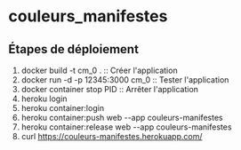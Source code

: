# couleurs_manifestes

## Étapes de déploiement
1. docker build -t cm_0 . :: Créer l'application
2. docker run -d -p 12345:3000 cm_0 :: Tester l'application
3. docker container stop PID :: Arrêter l'application
4. heroku login
5. heroku container:login
6. heroku container:push web --app couleurs-manifestes
7. heroku container:release web --app couleurs-manifestes
8. curl https://couleurs-manifestes.herokuapp.com/
